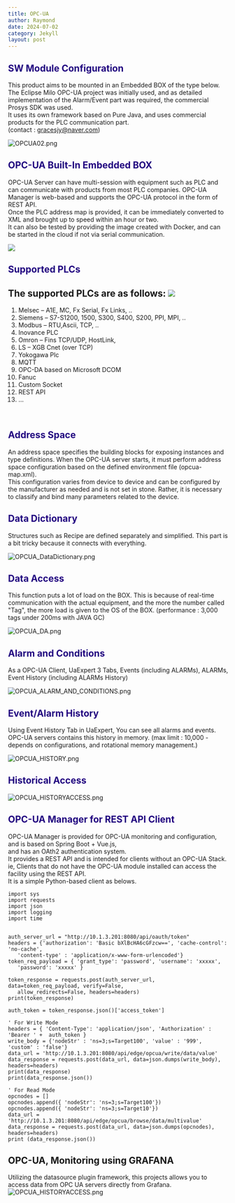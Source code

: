 ```yaml
---
title: OPC-UA
author: Raymond
date: 2024-07-02
category: Jekyll
layout: post
---
```


## <span style="color:#220580">SW Module Configuration</span>

This product aims to be mounted in an Embedded BOX of the type below.
The Eclipse Milo OPC-UA project was initially used, and as detailed implementation of the Alarm/Event part was required, 
the commercial Prosys SDK was used.<br>
It uses its own framework based on Pure Java, and uses commercial products for the PLC communication part.<br>
(contact : gracesjy@naver.com)

![OPCUA02.png](../assets/OPCUA01.png)

## <span style="color:#220580">OPC-UA Built-In Embedded BOX</span>
OPC-UA Server can have multi-session with equipment such as PLC and can communicate with products from most PLC companies. 
OPC-UA Manager is web-based and supports the OPC-UA protocol in the form of REST API.<br>
Once the PLC address map is provided, it can be immediately converted to XML and brought up to speed within an hour or two.<br>
It can also be tested by providing the image created with Docker, and can be started in the cloud if not via serial communication.

<img src="../assets/OPCUA02.png">

## <span style="color:#220580">Supported PLCs</span>
The supported PLCs are as follows:
<img src="../assets/SupportedPLCs.png">
------------------------------------------------
1. Melsec – A1E, MC, Fx Serial, Fx Links, ..
2. Siemens – S7-S1200, 1500, S300, S400, S200, PPI, MPI, ..
3. Modbus – RTU,Ascii, TCP, ..
4. Inovance PLC
5. Omron – Fins TCP/UDP, HostLink,
6. LS – XGB Cnet (over TCP)
7. Yokogawa Plc
8. MQTT
9. OPC-DA based on Microsoft DCOM
10. Fanuc
11. Custom Socket
12. REST API
13. ...
<br>

## <span style="color:#220580">Address Space</span>
An address space specifies the building blocks for exposing instances and type definitions.
When the OPC-UA server starts, it must perform address space configuration based on the defined environment file (opcua-map.xml).   
This configuration varies from device to device and can be configured by the manufacturer as needed and is not set in stone. 
Rather, it is necessary to classify and bind many parameters related to the device.


## <span style="color:#220580">Data Dictionary</span>
Structures such as Recipe are defined separately and simplified. This part is a bit tricky because it connects with everything.

![OPCUA_DataDictionary.png](../assets/OPCUA_DataDictionary.png)

## <span style="color:#220580">Data Access</span>
This function puts a lot of load on the BOX. This is because of real-time communication with the actual equipment, 
and the more the number called "Tag", the more load is given to the OS of the BOX.
(performance : 3,000 tags under 200ms with JAVA GC)

![OPCUA_DA.png](../assets/OPCUA_DA.png)

## <span style="color:#220580">Alarm and Conditions</span>
As a OPC-UA Client, UaExpert 3 Tabs, Events (including ALARMs), ALARMs, Event History (including ALARMs History)

![OPCUA_ALARM_AND_CONDITIONS.png](../assets/OPCUA_ALARM_AND_CONDITIONS.png)

## <span style="color:#220580">Event/Alarm History</span>
Using Event History Tab in UaExpert, You can see all alarms and events.   
OPC-UA servers contains this history in memory. (max limit : 10,000 - depends on configurations, and rotational memory management.)

![OPCUA_HISTORY.png](../assets/OPCUA_HISTORY.png)

## <span style="color:#220580">Historical Access</span>

![OPCUA_HISTORYACCESS.png](../assets/OPCUA_HISTORYACCESS.png)

## <span style="color:#220580">OPC-UA Manager for REST API Client</span>
OPC-UA Manager is provided for OPC-UA monitoring and configuration, and is based on Spring Boot + Vue.js, <br>
and has an OAth2 authentication system. <br> 
It provides a REST API and is intended for clients without an OPC-UA Stack.<br>
ie, Clients that do not have the OPC-UA module installed can access the facility using the REST API.<br>
It is a simple Python-based client as belows.

```
import sys
import requests
import json
import logging
import time


auth_server_url = "http://10.1.3.201:8080/api/oauth/token"
headers = {'authorization': 'Basic bXlBcHA6cGFzcw==', 'cache-control': 'no-cache', 
   'content-type' : 'application/x-www-form-urlencoded'}
token_req_payload = { 'grant_type': 'password', 'username': 'xxxxx', 
   'password': 'xxxxx' }

token_response = requests.post(auth_server_url, data=token_req_payload, verify=False, 
   allow_redirects=False, headers=headers)
print(token_response)

auth_token = token_response.json()['access_token']

' For Write Mode
headers = { 'Content-Type': 'application/json', 'Authorization' :  'Bearer ' +  auth_token }
write_body = {'nodeStr' : 'ns=3;s=Target100', 'value' : '999', 'custom' : 'false'}
data_url = 'http://10.1.3.201:8080/api/edge/opcua/write/data/value'
data_response = requests.post(data_url, data=json.dumps(write_body), headers=headers)
print(data_response)
print(data_response.json())

' For Read Mode
opcnodes = []
opcnodes.append({ 'nodeStr': 'ns=3;s=Target100'})
opcnodes.append({ 'nodeStr': 'ns=3;s=Target10'})
data_url = 'http://10.1.3.201:8080/api/edge/opcua/browse/data/multivalue'
data_response = requests.post(data_url, data=json.dumps(opcnodes), headers=headers)
print (data_response.json())
```

## OPC-UA, Monitoring using GRAFANA
Utilizing the datasource plugin framework, this projects allows you to access data from OPC UA servers directly from Grafana.
![OPCUA_HISTORYACCESS.png](../assets/GRAFANA.png)



